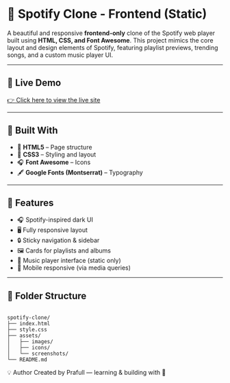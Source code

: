 # 🎵 Spotify Clone - Frontend (Static)

A beautiful and responsive **frontend-only** clone of the Spotify web player built using **HTML, CSS, and Font Awesome**. This project mimics the core layout and design elements of Spotify, featuring playlist previews, trending songs, and a custom music player UI.

---

## 🚀 Live Demo

[👉 Click here to view the live site](https://prafull275.github.io/Spotify-Clone/)  

---

## 🔧 Built With

- 🧱 **HTML5** – Page structure
- 🎨 **CSS3** – Styling and layout
- 🎧 **Font Awesome** – Icons
- 🖋️ **Google Fonts (Montserrat)** – Typography

---

## 🎯 Features

- 🎧 Spotify-inspired dark UI
- 🖥️ Fully responsive layout
- 🔒 Sticky navigation & sidebar
- 🖼️ Cards for playlists and albums
- 🎵 Music player interface (static only)
- 📱 Mobile responsive (via media queries)

---

## 📁 Folder Structure

```

spotify-clone/
├── index.html
├── style.css
├── assets/
│   ├── images/
│   ├── icons/
│   └── screenshots/
└── README.md

````

💡 Author
Created by Prafull — learning & building with 🧡
